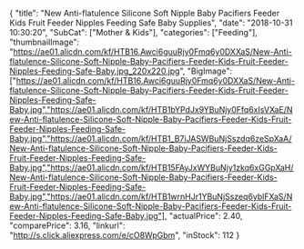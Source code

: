 {
	"title": "New Anti-flatulence Silicone Soft Nipple Baby Pacifiers Feeder Kids Fruit Feeder Nipples Feeding Safe Baby Supplies",
	"date": "2018-10-31 10:30:20",
	"SubCat": ["Mother & Kids"],
	"categories": ["Feeding"],
	"thumbnailImage": "https://ae01.alicdn.com/kf/HTB16.Awci6guuRjy0Fmq6y0DXXaS/New-Anti-flatulence-Silicone-Soft-Nipple-Baby-Pacifiers-Feeder-Kids-Fruit-Feeder-Nipples-Feeding-Safe-Baby.jpg_220x220.jpg",
	"BigImage": ["https://ae01.alicdn.com/kf/HTB16.Awci6guuRjy0Fmq6y0DXXaS/New-Anti-flatulence-Silicone-Soft-Nipple-Baby-Pacifiers-Feeder-Kids-Fruit-Feeder-Nipples-Feeding-Safe-Baby.jpg","https://ae01.alicdn.com/kf/HTB1bYPdJx9YBuNjy0Ffq6xIsVXaE/New-Anti-flatulence-Silicone-Soft-Nipple-Baby-Pacifiers-Feeder-Kids-Fruit-Feeder-Nipples-Feeding-Safe-Baby.jpg","https://ae01.alicdn.com/kf/HTB1_B7iJASWBuNjSszdq6zeSpXaA/New-Anti-flatulence-Silicone-Soft-Nipple-Baby-Pacifiers-Feeder-Kids-Fruit-Feeder-Nipples-Feeding-Safe-Baby.jpg","https://ae01.alicdn.com/kf/HTB15FAyJxWYBuNjy1zkq6xGGpXaH/New-Anti-flatulence-Silicone-Soft-Nipple-Baby-Pacifiers-Feeder-Kids-Fruit-Feeder-Nipples-Feeding-Safe-Baby.jpg","https://ae01.alicdn.com/kf/HTB1wrnHJr1YBuNjSszeq6yblFXaS/New-Anti-flatulence-Silicone-Soft-Nipple-Baby-Pacifiers-Feeder-Kids-Fruit-Feeder-Nipples-Feeding-Safe-Baby.jpg"],
	"actualPrice": 2.40,
	"comparePrice": 3.16,
	"linkurl": "http://s.click.aliexpress.com/e/cO8WpGbm",
	"inStock": 112
}
